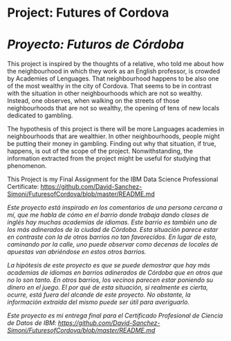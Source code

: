# Project: Futures of Cordova
# _Proyecto: Futuros de Córdoba_

This project is inspired by the thoughts of a relative, who told me about how the neighbourhood in which they work as an English professor, is crowded by Academies of Lenguages. That neighbourhood happens to be also one of the most wealthy in the city of Cordova. That seems to be in contrast with the situation in other neighbourhoods which are not so wealthy. Instead, one observes, when walking on the streets of those neighbourhoods that are not so wealthy, the opening of tens of new locals dedicated to gambling.

The hypothesis of this project is there will be more Languages academies in neighbourhoods that are wealthier. In other neighbourhoods, people might be putting their money in gambling. Finding out why that situation, if true, happens, is out of the scope of the project. Nonwithstanding, the information extracted from the project might be useful for studying that phenomenon.

This Project is my Final Assignment for the IBM Data Science Professional Certificate: https://github.com/David-Sanchez-Simoni/FuturesofCordova/blob/master/README.md

_Este proyecto está inspirado en los comentarios de una persona cercana a mí, que me habla de cómo en el barrio donde trabaja dando clases de inglés hay muchas academias de idiomas. Este barrio es también uno de los más adinerados de la ciudad de Córdoba. Esta situación parece estar en contraste con la de otros barrios no tan favorecidos. En lugar de esto, caminando por la calle, uno puede observar como decenas de locales de apuestas van abriéndose en estos otros barrios._

_La hipótesis de este proyecto es que se puede demostrar que hay más academias de idiomas en barrios adinerados de Córdoba que en otros que no lo son tanto. En otros barrios, los vecinos parecen estar poniendo su dinero en el juego. El por qué de esta situación, si realmente es cierta, ocurre, está fuera del alcande de este proyecto. No obstante, la información extraída del mismo puede ser útil para averiguarlo._

_Este proyecto es mi entrega final para el Certificado Profesional de Ciencia de Datos de IBM: https://github.com/David-Sanchez-Simoni/FuturesofCordova/blob/master/README.md_
